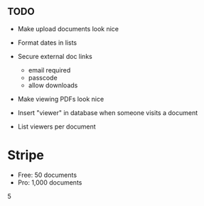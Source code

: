 ## TODO

- Make upload documents look nice
- Format dates in lists
- Secure external doc links

  - email required
  - passcode
  - allow downloads

- Make viewing PDFs look nice
- Insert "viewer" in database when someone visits a document
- List viewers per document

# Stripe

- Free: 50 documents
- Pro: 1,000 documents

5

